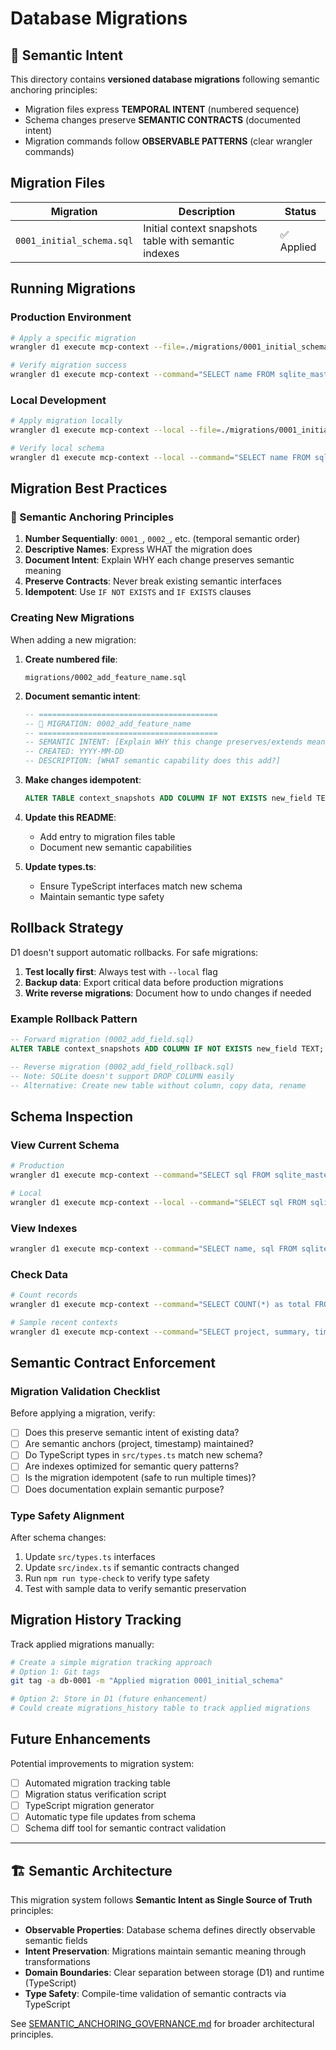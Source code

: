 # Database Migrations

## 🎯 Semantic Intent

This directory contains **versioned database migrations** following semantic anchoring principles:

- Migration files express **TEMPORAL INTENT** (numbered sequence)
- Schema changes preserve **SEMANTIC CONTRACTS** (documented intent)
- Migration commands follow **OBSERVABLE PATTERNS** (clear wrangler commands)

## Migration Files

| Migration | Description | Status |
|-----------|-------------|--------|
| `0001_initial_schema.sql` | Initial context snapshots table with semantic indexes | ✅ Applied |

## Running Migrations

### Production Environment

```bash
# Apply a specific migration
wrangler d1 execute mcp-context --file=./migrations/0001_initial_schema.sql

# Verify migration success
wrangler d1 execute mcp-context --command="SELECT name FROM sqlite_master WHERE type='table'"
```

### Local Development

```bash
# Apply migration locally
wrangler d1 execute mcp-context --local --file=./migrations/0001_initial_schema.sql

# Verify local schema
wrangler d1 execute mcp-context --local --command="SELECT name FROM sqlite_master WHERE type='table'"
```

## Migration Best Practices

### 🎯 Semantic Anchoring Principles

1. **Number Sequentially**: `0001_`, `0002_`, etc. (temporal semantic order)
2. **Descriptive Names**: Express WHAT the migration does
3. **Document Intent**: Explain WHY each change preserves semantic meaning
4. **Preserve Contracts**: Never break existing semantic interfaces
5. **Idempotent**: Use `IF NOT EXISTS` and `IF EXISTS` clauses

### Creating New Migrations

When adding a new migration:

1. **Create numbered file**:
   ```
   migrations/0002_add_feature_name.sql
   ```

2. **Document semantic intent**:
   ```sql
   -- ========================================
   -- 🎯 MIGRATION: 0002_add_feature_name
   -- ========================================
   -- SEMANTIC INTENT: [Explain WHY this change preserves/extends meaning]
   -- CREATED: YYYY-MM-DD
   -- DESCRIPTION: [WHAT semantic capability does this add?]
   ```

3. **Make changes idempotent**:
   ```sql
   ALTER TABLE context_snapshots ADD COLUMN IF NOT EXISTS new_field TEXT;
   ```

4. **Update this README**:
   - Add entry to migration files table
   - Document new semantic capabilities

5. **Update types.ts**:
   - Ensure TypeScript interfaces match new schema
   - Maintain semantic type safety

## Rollback Strategy

D1 doesn't support automatic rollbacks. For safe migrations:

1. **Test locally first**: Always test with `--local` flag
2. **Backup data**: Export critical data before production migrations
3. **Write reverse migrations**: Document how to undo changes if needed

### Example Rollback Pattern

```sql
-- Forward migration (0002_add_field.sql)
ALTER TABLE context_snapshots ADD COLUMN IF NOT EXISTS new_field TEXT;

-- Reverse migration (0002_add_field_rollback.sql)
-- Note: SQLite doesn't support DROP COLUMN easily
-- Alternative: Create new table without column, copy data, rename
```

## Schema Inspection

### View Current Schema

```bash
# Production
wrangler d1 execute mcp-context --command="SELECT sql FROM sqlite_master WHERE type='table' AND name='context_snapshots'"

# Local
wrangler d1 execute mcp-context --local --command="SELECT sql FROM sqlite_master WHERE type='table' AND name='context_snapshots'"
```

### View Indexes

```bash
wrangler d1 execute mcp-context --command="SELECT name, sql FROM sqlite_master WHERE type='index'"
```

### Check Data

```bash
# Count records
wrangler d1 execute mcp-context --command="SELECT COUNT(*) as total FROM context_snapshots"

# Sample recent contexts
wrangler d1 execute mcp-context --command="SELECT project, summary, timestamp FROM context_snapshots ORDER BY timestamp DESC LIMIT 5"
```

## Semantic Contract Enforcement

### Migration Validation Checklist

Before applying a migration, verify:

- [ ] Does this preserve semantic intent of existing data?
- [ ] Are semantic anchors (project, timestamp) maintained?
- [ ] Do TypeScript types in `src/types.ts` match new schema?
- [ ] Are indexes optimized for semantic query patterns?
- [ ] Is the migration idempotent (safe to run multiple times)?
- [ ] Does documentation explain semantic purpose?

### Type Safety Alignment

After schema changes:

1. Update `src/types.ts` interfaces
2. Update `src/index.ts` if semantic contracts changed
3. Run `npm run type-check` to verify type safety
4. Test with sample data to verify semantic preservation

## Migration History Tracking

Track applied migrations manually:

```bash
# Create a simple migration tracking approach
# Option 1: Git tags
git tag -a db-0001 -m "Applied migration 0001_initial_schema"

# Option 2: Store in D1 (future enhancement)
# Could create migrations_history table to track applied migrations
```

## Future Enhancements

Potential improvements to migration system:

- [ ] Automated migration tracking table
- [ ] Migration status verification script
- [ ] TypeScript migration generator
- [ ] Automatic type file updates from schema
- [ ] Schema diff tool for semantic contract validation

---

## 🏗️ Semantic Architecture

This migration system follows **Semantic Intent as Single Source of Truth** principles:

- **Observable Properties**: Database schema defines directly observable semantic fields
- **Intent Preservation**: Migrations maintain semantic meaning through transformations
- **Domain Boundaries**: Clear separation between storage (D1) and runtime (TypeScript)
- **Type Safety**: Compile-time validation of semantic contracts via TypeScript

See [SEMANTIC_ANCHORING_GOVERNANCE.md](../SEMANTIC_ANCHORING_GOVERNANCE.md) for broader architectural principles.
